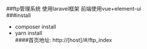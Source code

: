 ##ftp管理系统
使用laravel框架 前端使用vue+element-ui<br>
###install
* composer install<br>
* yarn install<br>
####首页地址:
http://[host]/#/ftp_index<br>

